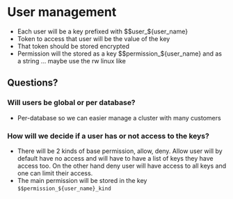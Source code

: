 # User management
* Each user will be a key prefixed with $$user_${user_name}
* Token to access that user will be the value of the key
* That token should be stored encrypted
* Permission will the stored as a key $$permission_${user_name} and as a string ... maybe use the rw linux like

## Questions?
### Will users be global or per database? 
* Per-database so we can easier manage a cluster with many customers

### How will we decide if a user has or not access to the keys?
* There will be 2 kinds of base permission, allow, deny. Allow user will by default have no access and will have to have a list of keys they have access too. On the other hand deny user will have access to all keys and one can limit their access.
* The main permission will be stored in the key `$$permission_${user_name}_kind`
